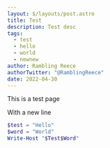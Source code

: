 ```yaml
---
layout: $/layouts/post.astro
title: Test
description: Test desc
tags:
  - test
  - hello
  - world
  - newnew
author: Rambling Reece
authorTwitter: "@RamblingReece"
date: 2022-04-30
---
```

This is a test page

With a new line

```powershell
$test = "Hello"
$word = "World"
Write-Host "$Test$Word"
```